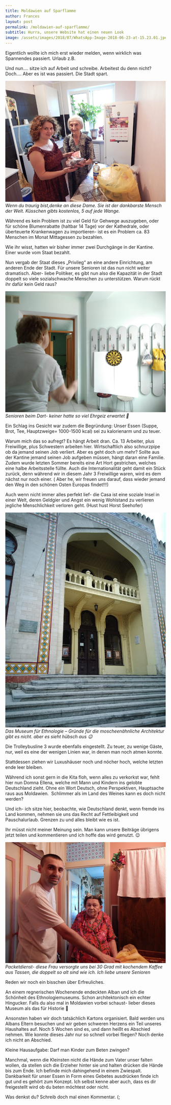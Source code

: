 ```yaml
---
title: Moldawien auf Sparflamme
author: Frances
layout: post
permalink: /moldawien-auf-sparflamme/
subtitle: Hurra, unsere Website hat einen neuen Look
image: /assets/images/2018/07/WhatsApp-Image-2018-06-23-at-15.23.01.jpeg
---
```

Eigentlich wollte ich mich erst wieder melden, wenn wirklich was Spannendes passiert. Urlaub z.B.

Und nun&#8230;. sitze ich auf Arbeit und schreibe. Arbeitest du denn nicht? Doch&#8230;. Aber es ist was passiert. Die Stadt spart.

![](/assets/images/2018/07/DSCN2635.jpg)
*Wenn du traurig bist,denke an diese Dame. Sie ist der dankbarste Mensch der Welt. Küsschen gibts kostenlos, 5 auf jede Wange.*

Während es kein Problem ist zu viel Geld für Gehwege auszugeben, oder für schöne Blumenrabatte (haltbar 14 Tage) vor der Kathedrale, oder überteuerte Krankenwagen zu importieren- ist es ein Problem ca. 83 Menschen im Monat Mittagessen zu bezahlen.
  
Wie ihr wisst, hatten wir bisher immer zwei Durchgänge in der Kantine. Einer wurde vom Staat bezahlt.
  
Nun vergab der Staat dieses &#8222;Privileg&#8220; an eine andere Einrichtung, am anderen Ende der Stadt. Für unsere Senioren ist das nun nicht weiter dramatisch. Aber- liebe Politiker, es gibt nun also die Kapazität in der Stadt doppelt so viele sozialschwache Menschen zu unterstützen. Warum rückt ihr dafür kein Geld raus?

![](/assets/images/2018/07/WhatsApp-Image-2018-07-02-at-15.27.32.jpeg)
*Senioren beim Dart- keiner hatte so viel Ehrgeiz erwartet 🙂*

Ein Schlag ins Gesicht war zudem die Begründung: Unser Essen (Suppe, Brot, Tee, Hauptzweige= 1000-1500 kcal) sei zu kalorienarm und zu teuer.
  
Warum mich das so aufregt? Es hängt Arbeit dran. Ca. 13 Arbeiter, plus Freiwillige, plus Schwestern arbeiten hier. Wirtschaftlich also schnurzpipe ob da jemand seinen Job verliert. Aber es geht doch um mehr? Sollte aus der Kantine jemand seinen Job aufgeben müssen, hängt daran eine Familie. Zudem wurde letzten Sommer bereits eine Art Hort gestrichen, welches eine halbe Arbeitsstelle füllte. Auch die Internationalität geht damit ein Stück zurück, denn während wir in diesem Jahr 3 Freiwillige waren, wird es dem nächst nur noch einer. ( Aber he, wir freuen uns darauf, dass wieder jemand den Weg in den schönen Osten Europas findet!!!)
  
Auch wenn nicht immer alles perfekt lief- die Casa ist eine soziale Insel in einer Welt, deren Geldgier und Angst ein wenig Wohlstand zu verlieren jegliche Menschlichkeit verloren geht. (Hust hust Horst Seehofer)

![](/assets/images/2018/07/WhatsApp-Image-2018-06-23-at-15.23.07.jpeg)
*Das Museum für Ethnologie &#8211; Gründe für die moscheenähnliche Architektur gibt es nicht. aber es sieht hübsch aus 😉*

Die Trolleybusline 3 wurde ebenfalls eingestellt. Zu teuer, zu wenige Gäste, nur, weil es eine der wenigen Linien war, in denen man noch atmen konnte.
  
Stattdessen ziehen wir Luxushäuser noch und nöcher hoch, welche letzten ende leer bleiben.

Während ich sonst gern in die Kita floh, wenn alles zu verkorkst war, fehlt hier nun Domna Ellena, welche mit Mann und Kindern ins gelobte Deutschland zieht. Ohne ein Wort Deutsch, ohne Perspektiven, Hauptsache raus aus Moldawien.  Schlimmer als im Land des Weines kann es doch nicht werden?

Und ich- ich sitze hier, beobachte, wie Deutschland denkt, wenn fremde ins Land kommen, nehmen sie uns das Recht auf Fettleibigkeit und Pauschalurlaub. Grenzen zu und alles bleibt wie es ist.
  
Ihr müsst nicht meiner Meinung sein. Man kann unsere Beiträge übrigens jetzt teilen und kommentieren und ich hoffe das wird genutzt. 😉

![](/assets/images/2018/07/DSCN2625.jpg)
*Packetdienst- diese Frau versorgte uns bei 30 Grad mit kochendem Kaffee aus Tassen, die doppelt so alt sind wie ich. Ich liebe unsere Senioren*

Reden wir noch ein bisschen über Erfreuliches.
  
An einem regnerischen Wochenende endeckten Alban und ich die Schönheit des Ethnologiemuseums. Schon architektonisch ein echter Hingucker. Falls du also mal in Moldawien vorbei schaust- lieber dieses Museum als das für Historie 🙂

Ansonsten haben wir doch tatsächlich Kartons organisiert. Bald werden uns Albans Eltern besuchen und wir geben schweren Herzens ein Teil unseres Haushaltes auf. Noch 5 Wochen sind es, und dann heißt es Abschied nehmen. Wie konnte dieses Jahr nur so schnell vorbei fliegen? Noch denke ich nicht an Abschied.

Kleine Hausaufgabe: Darf man Kinder zum Beten zwingen?
  
Manchmal, wenn die Kleinsten nicht die Hände zum Vater unser falten wollen, da stellen sich die Erzieher hinter sie und halten drücken die Hände bis zum Ende. Ich befinde mich dahingehend in einem Zwiespalt. Dankbarkeit für unser Essen in Form eines Gebetes ausdrücken finde ich gut und es gehört zum Konzept. Ich selbst kenne aber auch, dass es dir freigestellt wird ob du beten möchtest oder nicht.
  
Was denkst du? Schreib doch mal einen Kommentar. (;